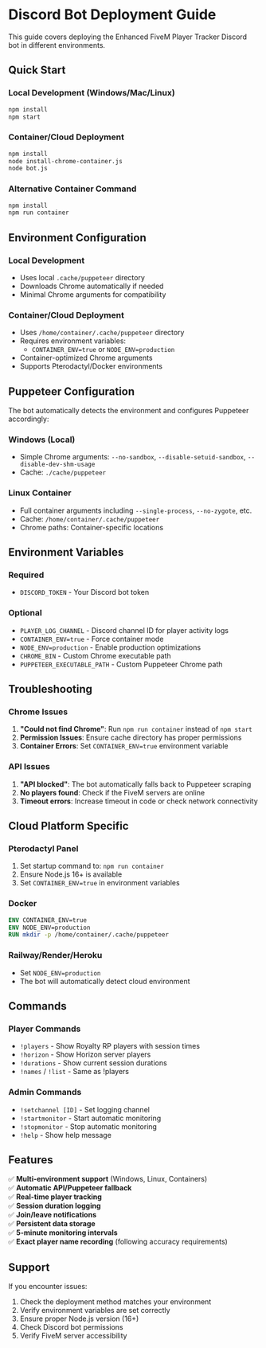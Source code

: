# Discord Bot Deployment Guide

This guide covers deploying the Enhanced FiveM Player Tracker Discord bot in different environments.

## Quick Start

### Local Development (Windows/Mac/Linux)
```bash
npm install
npm start
```

### Container/Cloud Deployment
```bash
npm install
node install-chrome-container.js
node bot.js
```

### Alternative Container Command
```bash
npm install
npm run container
```

## Environment Configuration

### Local Development
- Uses local `.cache/puppeteer` directory
- Downloads Chrome automatically if needed
- Minimal Chrome arguments for compatibility

### Container/Cloud Deployment
- Uses `/home/container/.cache/puppeteer` directory
- Requires environment variables:
  - `CONTAINER_ENV=true` or `NODE_ENV=production`
- Container-optimized Chrome arguments
- Supports Pterodactyl/Docker environments

## Puppeteer Configuration

The bot automatically detects the environment and configures Puppeteer accordingly:

### Windows (Local)
- Simple Chrome arguments: `--no-sandbox`, `--disable-setuid-sandbox`, `--disable-dev-shm-usage`
- Cache: `./cache/puppeteer`

### Linux Container
- Full container arguments including `--single-process`, `--no-zygote`, etc.
- Cache: `/home/container/.cache/puppeteer`
- Chrome paths: Container-specific locations

## Environment Variables

### Required
- `DISCORD_TOKEN` - Your Discord bot token

### Optional
- `PLAYER_LOG_CHANNEL` - Discord channel ID for player activity logs
- `CONTAINER_ENV=true` - Force container mode
- `NODE_ENV=production` - Enable production optimizations
- `CHROME_BIN` - Custom Chrome executable path
- `PUPPETEER_EXECUTABLE_PATH` - Custom Puppeteer Chrome path

## Troubleshooting

### Chrome Issues
1. **"Could not find Chrome"**: Run `npm run container` instead of `npm start`
2. **Permission Issues**: Ensure cache directory has proper permissions
3. **Container Errors**: Set `CONTAINER_ENV=true` environment variable

### API Issues
1. **"API blocked"**: The bot automatically falls back to Puppeteer scraping
2. **No players found**: Check if the FiveM servers are online
3. **Timeout errors**: Increase timeout in code or check network connectivity

## Cloud Platform Specific

### Pterodactyl Panel
1. Set startup command to: `npm run container`
2. Ensure Node.js 16+ is available
3. Set `CONTAINER_ENV=true` in environment variables

### Docker
```dockerfile
ENV CONTAINER_ENV=true
ENV NODE_ENV=production
RUN mkdir -p /home/container/.cache/puppeteer
```

### Railway/Render/Heroku
- Set `NODE_ENV=production`
- The bot will automatically detect cloud environment

## Commands

### Player Commands
- `!players` - Show Royalty RP players with session times
- `!horizon` - Show Horizon server players  
- `!durations` - Show current session durations
- `!names` / `!list` - Same as !players

### Admin Commands
- `!setchannel [ID]` - Set logging channel
- `!startmonitor` - Start automatic monitoring
- `!stopmonitor` - Stop automatic monitoring
- `!help` - Show help message

## Features

✅ **Multi-environment support** (Windows, Linux, Containers)  
✅ **Automatic API/Puppeteer fallback**  
✅ **Real-time player tracking**  
✅ **Session duration logging**  
✅ **Join/leave notifications**  
✅ **Persistent data storage**  
✅ **5-minute monitoring intervals**  
✅ **Exact player name recording** (following accuracy requirements)

## Support

If you encounter issues:
1. Check the deployment method matches your environment
2. Verify environment variables are set correctly
3. Ensure proper Node.js version (16+)
4. Check Discord bot permissions
5. Verify FiveM server accessibility
